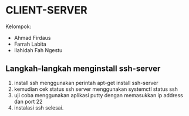 # CLIENT-SERVER
Kelompok:
- Ahmad Firdaus
- Farrah Labita
- Ilahidah Fah Ngestu

## Langkah-langkah menginstall ssh-server

1. install ssh menggunakan perintah apt-get install ssh-server
2. kemudian cek status ssh server menggunakan systemctl status ssh
3. uji coba menggunakan aplikasi putty dengan memasukkan ip address dan port 22
4. instalasi ssh selesai.
